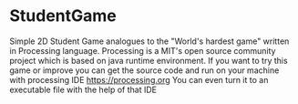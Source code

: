# StudentGame
Simple 2D Student Game analogues to the "World's hardest game" written in Processing language.
Processing is a MIT's open source community project which is based on java runtime environment.
If you want to try this game or improve you can get the source code and run on your machine with processing IDE https://processing.org
You can even turn it to an executable file with the help of that IDE

